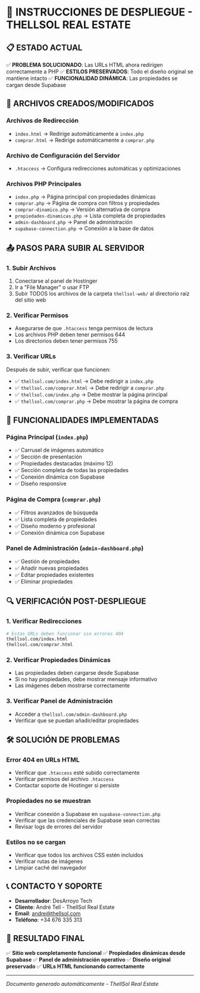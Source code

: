# 🚀 INSTRUCCIONES DE DESPLIEGUE - THELLSOL REAL ESTATE

## 📋 **ESTADO ACTUAL**
✅ **PROBLEMA SOLUCIONADO**: Las URLs HTML ahora redirigen correctamente a PHP
✅ **ESTILOS PRESERVADOS**: Todo el diseño original se mantiene intacto
✅ **FUNCIONALIDAD DINÁMICA**: Las propiedades se cargan desde Supabase

## 🔧 **ARCHIVOS CREADOS/MODIFICADOS**

### **Archivos de Redirección**
- `index.html` → Redirige automáticamente a `index.php`
- `comprar.html` → Redirige automáticamente a `comprar.php`

### **Archivo de Configuración del Servidor**
- `.htaccess` → Configura redirecciones automáticas y optimizaciones

### **Archivos PHP Principales**
- `index.php` → Página principal con propiedades dinámicas
- `comprar.php` → Página de compra con filtros y propiedades
- `comprar-dinamico.php` → Versión alternativa de compra
- `propiedades-dinamicas.php` → Lista completa de propiedades
- `admin-dashboard.php` → Panel de administración
- `supabase-connection.php` → Conexión a la base de datos

## 📤 **PASOS PARA SUBIR AL SERVIDOR**

### **1. Subir Archivos**
1. Conectarse al panel de Hostinger
2. Ir a "File Manager" o usar FTP
3. Subir TODOS los archivos de la carpeta `thellsol-web/` al directorio raíz del sitio web

### **2. Verificar Permisos**
- Asegurarse de que `.htaccess` tenga permisos de lectura
- Los archivos PHP deben tener permisos 644
- Los directorios deben tener permisos 755

### **3. Verificar URLs**
Después de subir, verificar que funcionen:
- ✅ `thellsol.com/index.html` → Debe redirigir a `index.php`
- ✅ `thellsol.com/comprar.html` → Debe redirigir a `comprar.php`
- ✅ `thellsol.com/index.php` → Debe mostrar la página principal
- ✅ `thellsol.com/comprar.php` → Debe mostrar la página de compra

## 🎯 **FUNCIONALIDADES IMPLEMENTADAS**

### **Página Principal (`index.php`)**
- ✅ Carrusel de imágenes automático
- ✅ Sección de presentación
- ✅ Propiedades destacadas (máximo 12)
- ✅ Sección completa de todas las propiedades
- ✅ Conexión dinámica con Supabase
- ✅ Diseño responsive

### **Página de Compra (`comprar.php`)**
- ✅ Filtros avanzados de búsqueda
- ✅ Lista completa de propiedades
- ✅ Diseño moderno y profesional
- ✅ Conexión dinámica con Supabase

### **Panel de Administración (`admin-dashboard.php`)**
- ✅ Gestión de propiedades
- ✅ Añadir nuevas propiedades
- ✅ Editar propiedades existentes
- ✅ Eliminar propiedades

## 🔍 **VERIFICACIÓN POST-DESPLIEGUE**

### **1. Verificar Redirecciones**
```bash
# Estas URLs deben funcionar sin errores 404
thellsol.com/index.html
thellsol.com/comprar.html
```

### **2. Verificar Propiedades Dinámicas**
- Las propiedades deben cargarse desde Supabase
- Si no hay propiedades, debe mostrar mensaje informativo
- Las imágenes deben mostrarse correctamente

### **3. Verificar Panel de Administración**
- Acceder a `thellsol.com/admin-dashboard.php`
- Verificar que se puedan añadir/editar propiedades

## 🛠️ **SOLUCIÓN DE PROBLEMAS**

### **Error 404 en URLs HTML**
- Verificar que `.htaccess` esté subido correctamente
- Verificar permisos del archivo `.htaccess`
- Contactar soporte de Hostinger si persiste

### **Propiedades no se muestran**
- Verificar conexión a Supabase en `supabase-connection.php`
- Verificar que las credenciales de Supabase sean correctas
- Revisar logs de errores del servidor

### **Estilos no se cargan**
- Verificar que todos los archivos CSS estén incluidos
- Verificar rutas de imágenes
- Limpiar caché del navegador

## 📞 **CONTACTO Y SOPORTE**
- **Desarrollador**: DesArroyo Tech
- **Cliente**: André Tell - ThellSol Real Estate
- **Email**: andre@thellsol.com
- **Teléfono**: +34 676 335 313

## 🎉 **RESULTADO FINAL**
✅ **Sitio web completamente funcional**
✅ **Propiedades dinámicas desde Supabase**
✅ **Panel de administración operativo**
✅ **Diseño original preservado**
✅ **URLs HTML funcionando correctamente**

---
*Documento generado automáticamente - ThellSol Real Estate*
